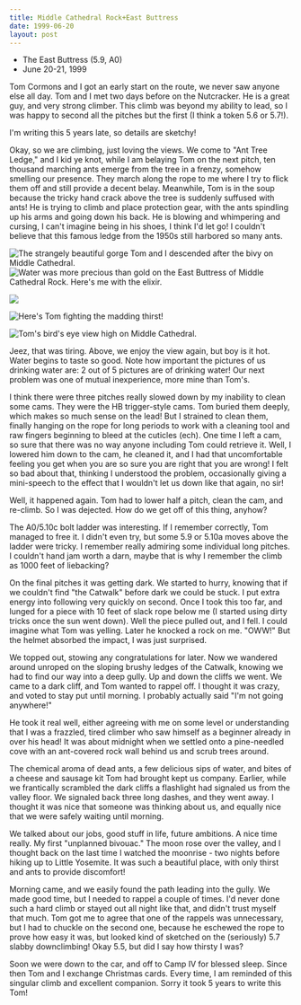 ```yaml
---
title: Middle Cathedral Rock+East Buttress
date: 1999-06-20
layout: post
---
```


* The East Buttress (5.9, A0)
* June 20-21, 1999

Tom Cormons and I got an early start on the route, we never saw anyone
else all day.  Tom and I met two days before on the Nutcracker. He is
a great guy, and very strong climber.  This climb was beyond my
ability to lead, so I was happy to second all the pitches but the
first (I think a token 5.6 or 5.7!).


I'm writing this 5 years late, so details are sketchy!


Okay, so we are climbing, just loving the views. We come to "Ant Tree
Ledge," and I kid ye knot, while I am belaying Tom on the next pitch,
ten thousand marching ants emerge from the tree in a frenzy, somehow
smelling our presence. They march along the rope to me where I try to
flick them off and still provide a decent belay. Meanwhile, Tom is in
the soup because the tricky hand crack above the tree is suddenly
suffused with ants! He is trying to climb and place protection gear,
with the ants spindling up his arms and going down his back. He is
blowing and whimpering and cursing, I can't imagine being in his
shoes, I think I'd let go! I couldn't believe that this famous ledge
from the 1950s still harbored so many ants.





![The strangely beautiful gorge Tom and I descended after the bivy on
Middle Cathedral.](images/articles/trips/1999/catwalk.jpg)
![Water was more precious than gold on the East Buttress of Middle
Cathedral Rock. Here's me with the elixir.](images/articles/trips/1999/medrink.jpg)


![](images/articles/trips/1999/midcath.jpg)

![Here's Tom fighting the madding thirst!](images/articles/trips/1999/tomdrink.jpg)


![Tom's bird's eye view high on Middle Cathedral.](images/articles/trips/1999/pitch7.jpg)

Jeez, that was tiring. Above, we enjoy the view again, but boy is it
hot. Water begins to taste so good. Note how important the pictures of
us drinking water are: 2 out of 5 pictures are of drinking water! Our
next problem was one of mutual inexperience, more mine than Tom's.


I think there were three pitches really slowed down by my inability to
clean some cams. They were the HB trigger-style cams. Tom buried them
deeply, which makes so much sense on the lead! But I strained to clean
them, finally hanging on the rope for long periods to work with a
cleaning tool and raw fingers beginning to bleed at the cuticles
(ech). One time I left a cam, so sure that there was no way anyone
including Tom could retrieve it. Well, I lowered him down to the cam,
he cleaned it, and I had that uncomfortable feeling you get when you
are so sure you are right that you are wrong! I felt so bad about
that, thinking I understood the problem, occasionally giving a
mini-speech to the effect that I wouldn't let us down like that again,
no sir!


Well, it happened again. Tom had to lower half a pitch, clean the cam,
and re-climb. So I was dejected.  How do we get off of this thing,
anyhow?


The A0/5.10c bolt ladder was interesting. If I remember correctly, Tom
managed to free it. I didn't even try, but some 5.9 or 5.10a moves
above the ladder were tricky. I remember really admiring some
individual long pitches. I couldn't hand jam worth a darn, maybe that
is why I remember the climb as 1000 feet of liebacking?


On the final pitches it was getting dark. We started to hurry, knowing
that if we couldn't find "the Catwalk" before dark we could be
stuck. I put extra energy into following very quickly on second.  Once
I took this too far, and lunged for a piece with 10 feet of slack rope
below me (I started using dirty tricks once the sun went down). Well
the piece pulled out, and I fell. I could imagine what Tom was
yelling. Later he knocked a rock on me. "OWW!" But the helmet absorbed
the impact, I was just surprised.


We topped out, stowing any congratulations for later. Now we wandered
around unroped on the sloping brushy ledges of the Catwalk, knowing we
had to find our way into a deep gully. Up and down the cliffs we
went. We came to a dark cliff, and Tom wanted to rappel off. I thought
it was crazy, and voted to stay put until morning. I probably actually
said "I'm not going anywhere!"


He took it real well, either agreeing with me on some level or
understanding that I was a frazzled, tired climber who saw himself as
a beginner already in over his head! It was about midnight when we
settled onto a pine-needled cove with an ant-covered rock wall behind
us and scrub trees around.


The chemical aroma of dead ants, a few delicious sips of water, and
bites of a cheese and sausage kit Tom had brought kept us
company. Earlier, while we frantically scrambled the dark cliffs a
flashlight had signaled us from the valley floor. We signaled back
three long dashes, and they went away. I thought it was nice that
someone was thinking about us, and equally nice that we were safely
waiting until morning.


We talked about our jobs, good stuff in life, future ambitions. A nice
time really. My first "unplanned bivouac." The moon rose over the
valley, and I thought back on the last time I watched the moonrise -
two nights before hiking up to Little Yosemite. It was such a
beautiful place, with only thirst and ants to provide discomfort!


Morning came, and we easily found the path leading into the gully. We
made good time, but I needed to rappel a couple of times. I'd never
done such a hard climb or stayed out all night like that, and didn't
trust myself that much. Tom got me to agree that one of the rappels
was unnecessary, but I had to chuckle on the second one, because he
eschewed the rope to prove how easy it was, but looked kind of
sketched on the (seriously) 5.7 slabby downclimbing! Okay 5.5, but did
I say how thirsty I was?


Soon we were down to the car, and off to Camp IV for blessed
sleep. Since then Tom and I exchange Christmas cards. Every time, I am
reminded of this singular climb and excellent companion.  Sorry it
took 5 years to write this Tom!


